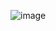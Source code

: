 ![image](https://github.com/josuetrres/gestionHospital/assets/163780660/c1a581fe-6823-404e-a8a9-7a8b919a2ec8)
